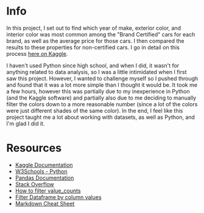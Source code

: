 # Info
In this project, I set out to find which year of make, exterior color, and interior color was most common among the "Brand Certified" cars for each brand, as well as the average price for those cars. I then compared the results to these properties for non-certified cars. I go in detail on this process [here on Kaggle](https://www.kaggle.com/code/princemaggots/acm-coding-challenge).

I haven't used Python since high school, and when I did, it wasn't for anything related to data analysis, so I was a little intimidated when I first saw this project. However, I wanted to challenge myself so I pushed through and found that it was a lot more simple than I thought it would be. It took me a few hours, however this was partially due to my inexperience in Python (and the Kaggle software) and partially also due to me deciding to manually filter the colors down to a more reasonable number (since a lot of the colors were just different shades of the same color). In the end, I feel like this project taught me a lot about working with datasets, as well as Python, and I'm glad I did it.

# Resources

* [Kaggle Documentation](https://www.kaggle.com/docs/api)
* [W3Schools - Python](https://www.w3schools.com/datascience/ds_python.asp)
* [Pandas Documentation](https://pandas.pydata.org/docs/reference/)
* [Stack Overflow](https://stackoverflow.com/)
* [How to filter value_counts](https://softhints.com/pandas-how-to-filter-results-of-value_counts)
* [Filter Dataframe by column values](https://www.geeksforgeeks.org/ways-to-filter-pandas-dataframe-by-column-values/)
* [Markdown Cheat Sheet](https://www.markdownguide.org/cheat-sheet/)
